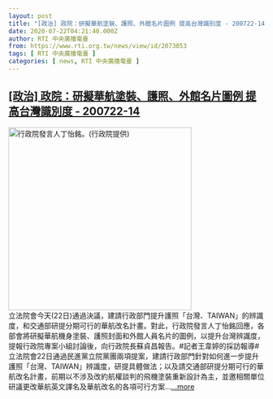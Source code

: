 ```yaml
---
layout: post
title: "[政治] 政院：研擬華航塗裝、護照、外館名片圖例 提高台灣識別度 - 200722-14"
date: 2020-07-22T04:21:40.000Z
author: RTI 中央廣播電臺
from: https://www.rti.org.tw/news/view/id/2073053
tags: [ RTI 中央廣播電臺 ]
categories: [ news, RTI 中央廣播電臺 ]
---
```

<!--1595391700000-->
[[政治] 政院：研擬華航塗裝、護照、外館名片圖例 提高台灣識別度 - 200722-14](https://www.rti.org.tw/news/view/id/2073053)
------

<div>
<img src="https://static.rti.org.tw/assets/thumbnails/2020/06/15/925857d0d7bb0883b270f27797a33c88.jpg" width="360" alt="行政院發言人丁怡銘。(行政院提供)" title="行政院發言人丁怡銘。(行政院提供)"><br>立法院會今天(22日)通過決議，建請行政部門提升護照「台灣、TAIWAN」的辨識度，和交通部研提分期可行的華航改名計畫。對此，行政院發言人丁怡銘回應，各部會將研擬華航機身塗裝、護照封面和外館人員名片的圖例，以提升台灣辨識度，提報行政院專案小組討論後，向行政院長蘇貞昌報告。#記者王韋婷的採訪報導#立法院會22日通過民進黨立院黨團兩項提案，建請行政部門針對如何進一步提升護照「台灣、TAIWAN」辨識度，研提具體做法；以及請交通部研提分期可行的華航改名計畫，前期以不涉及改約航權談判的飛機塗裝重新設計為主，並邀相關單位研議更改華航英文譯名及華航改名的各項可行方案...<a target="_blank" href="https://www.rti.org.tw/news/view/id/2073053">...more</a>
</div>
